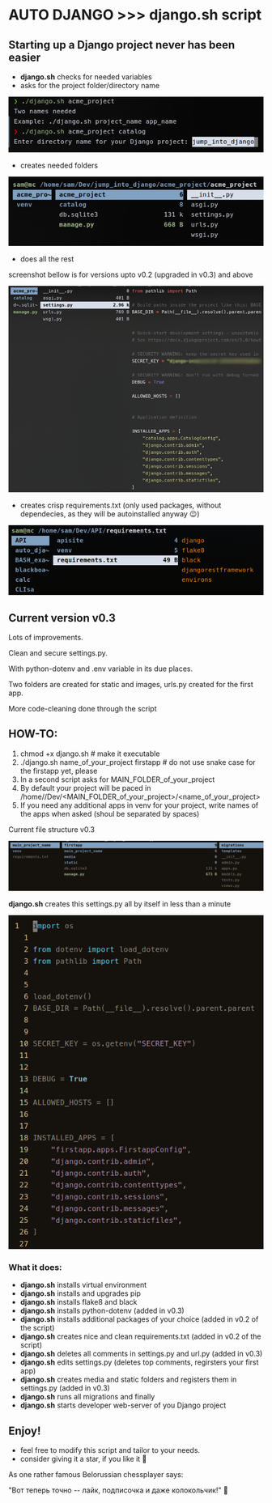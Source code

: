 # AUTO DJANGO >>> django.sh script

## Starting up a Django project never has been easier

- **django.sh** checks for needed variables
- asks for the project folder/directory name

![script checks for two variables](img/1.png)

- creates needed folders

![Give name to your project directory](img/2.png)

- does all the rest

screenshot bellow is for versions upto v0.2 (upgraded in v0.3) and above

![it even edits settings.py file and registers the first app](img/3.png)

- creates crisp requirements.txt (only used packages, without dependecies, as they will be autoinstalled anyway 😉)

![Clean requirements.txt](img/4.png)

## Current version v0.3

Lots of improvements.

Clean and secure settings.py.

With python-dotenv and .env variable in its due places.

Two folders are created for static and images, urls.py created for the first app.

More code-cleaning done through the script

## HOW-TO:

1. chmod +x django.sh # make it executable
1. ./django.sh name_of_your_project firstapp # do not use snake case for the firstapp yet, please
1. In a second script asks for MAIN_FOLDER_of_your_project
1. By default your project will be paced in /home/<username>/Dev/<MAIN_FOLDER_of_your_project>/<name_of_your_project>
1. If you need any additional apps in venv for your project, write names of the apps when asked (shoul be separated by spaces)

Current file structure v0.3

![Clean requirements.txt](img/5.png)

**django.sh** creates this settings.py all by itself in less than a minute

![Clean requirements.txt](img/7.png)

### What it does:

- **django.sh** installs virtual environment
- **django.sh** installs and upgrades pip
- **django.sh** installs flake8 and black
- **django.sh** installs python-dotenv (added in v0.3)
- **django.sh** installs additional packages of your choice (added in v0.2 of the script)
- **django.sh** creates nice and clean requirements.txt (added in v0.2 of the script)
- **django.sh** deletes all comments in settings.py and url.py (added in v0.3)
- **django.sh** edits settings.py (deletes top comments, regirsters your first app)
- **django.sh** creates media and static folders and registers them in settings.py (added in v0.3)
- **django.sh** runs all migrations and finally
- **django.sh** starts developer web-server of you Django project

## Enjoy!

- feel free to modify this script and tailor to your needs.
- consider giving it a star, if you like it 🙂

As one rather famous Belorussian chessplayer says:

"Вот теперь точно -- лайк, подписочка и даже колокольчик!" 🔔
